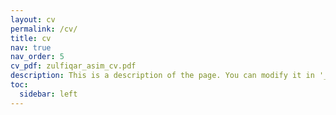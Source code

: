 ```yaml
---
layout: cv
permalink: /cv/
title: cv
nav: true
nav_order: 5
cv_pdf: zulfiqar_asim_cv.pdf
description: This is a description of the page. You can modify it in '_pages/cv.md'. You can also change or remove the top pdf download button.
toc:
  sidebar: left
---
```

